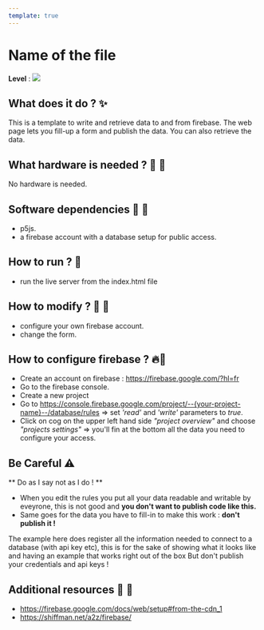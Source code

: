 ```yaml
---
template: true
---
```


# Name of the file

**Level** : ![](https://img.shields.io/badge/Level-Intermediate-yellow)

## What does it do ? ✨

This is a template to write and retrieve data to and from firebase.
The web page lets you fill-up a form and publish the data. You can also retrieve the data.

## What hardware is needed ? 💾 🔌

No hardware is needed.

## Software dependencies 🌈 📂

- p5js.
- a firebase account with a database setup for public access.

## How to run ? 🚀

- run the live server from the index.html file

## How to modify ? 🔩 🔨

- configure your own firebase account.
- change the form.

## How to configure firebase ? 🔥🧯

- Create an account on firebase : https://firebase.google.com/?hl=fr
- Go to the firebase console.
- Create a new project
- Go to https://console.firebase.google.com/project/--{your-project-name}--/database/rules
  => set _'read'_ and _'write'_ parameters to _true_.
- Click on cog on the upper left hand side _"project overview"_ and choose _"projects settings"_
  => you'll fin at the bottom all the data you need to configure your access.

## Be Careful ⚠️

** Do as I say not as I do ! **

- When you edit the rules you put all your data readable and writable by eveyrone, this is not good and **you don't want to publish code like this.**
- Same goes for the data you have to fill-in to make this work : **don't publish it !**

The example here does register all the information needed to connect to a database (with api key etc), this is for the sake of showing what it looks like and having an example that works right out of the box But don't publish your credentials and api keys !

## Additional resources 📄 📗

- https://firebase.google.com/docs/web/setup#from-the-cdn_1
- https://shiffman.net/a2z/firebase/
